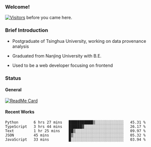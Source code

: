 ### Welcome!

[![Visitors](https://visitor-badge.laobi.icu/badge?page_id=HermitSun.HermitSun)]() before you came here.

### Brief Introduction

- Postgraduate of Tsinghua University, working on data provenance analysis

- Graduated from Nanjing University with B.E.

- Used to be a web developer focusing on frontend

### Status

#### General

[![ReadMe Card](https://github-readme-stats.hermitsun.vercel.app/api?username=HermitSun&count_private=true&show_icons=true)]()

#### Recent Works

<!--START_SECTION:waka-->
```text
Python       6 hrs 27 mins   ███████████▒░░░░░░░░░░░░░   45.31 % 
TypeScript   3 hrs 44 mins   ██████▓░░░░░░░░░░░░░░░░░░   26.17 % 
Text         1 hr 25 mins    ██▒░░░░░░░░░░░░░░░░░░░░░░   09.97 % 
JSON         45 mins         █▒░░░░░░░░░░░░░░░░░░░░░░░   05.32 % 
JavaScript   33 mins         █░░░░░░░░░░░░░░░░░░░░░░░░   03.94 % 
```
<!--END_SECTION:waka-->
